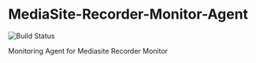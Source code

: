 # MediaSite-Recorder-Monitor-Agent

![Build Status](https://build.whitestar.systems/app/rest/builds/buildType:MSMON_AgentBuild/statusIcon.svg)

Monitoring Agent for Mediasite Recorder Monitor
